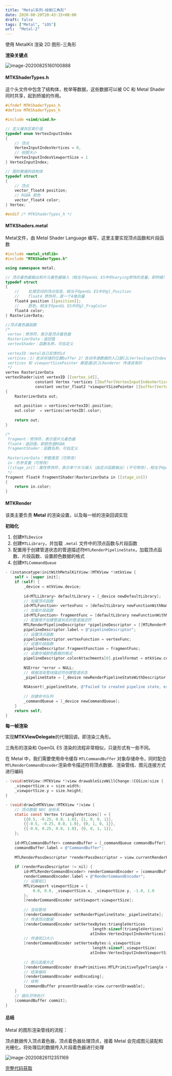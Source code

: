 ```yaml
---
title: "Metal系列-绘制三角形"
date: 2020-08-20T20:43:15+08:00
draft: false
tags: ["Metal", "iOS"]
url:  "Metal-2"
---
```


使用 MetalKit 渲染 2D 图形-三角形

**渲染关键点**

![image-20200825160100888](https://w-md.imzsy.design/image-20200825160100888.png)

#### MTKShaderTypes.h

这个头文件中包含了结构体，枚举等数据，这些数据可以被 OC 和 Metal Shader 同时共享，起到桥接的作用。

```objective-c
#ifndef MTKShaderTypes_h
#define MTKShaderTypes_h

#include <simd/simd.h>

// 定义缓存区索引值
typedef enum VertexInputIndex
{
    // 顶点
    VertexInputIndexVertices = 0,
    // 视图大小
  	VertexInputIndexViewportSize = 1
} VertexInputIndex;

// 图形数据的结构体
typedef struct
{
  	// 顶点
    vector_float4 position;
    // RGBA 颜色
  	vector_float4 color;
} Vertex;

#endif /* MTKShaderTypes_h */
```

#### MTKShaders.metal

Metal文件，由 Metal Shader Language 编写，这里主要实现顶点函数和片段函数

```c++
#include <metal_stdlib>
#include "MTKShaderTypes.h"

using namespace metal;

// 顶点着色器输出和片元着色器输入（相当于OpenGL ES中的varying修饰的变量，即桥接）
typedef struct
{
  	//    处理空间的顶点信息，相当于OpenGL ES中的gl_Position
  	//    float4 修饰符，是一个4维向量
    float4 position [[position]];
    //    颜色，相当于OpenGL ES中的gl_FragColor
    float4 color;
} RasterizerData;

//顶点着色器函数
/*
 vertex：修饰符，表示是顶点着色器
 RasterizerData：返回值
 vertexShader：函数名称，可自定义
 
 vertexID：metal自己反馈的id
 vertices：1）告诉存储的位置buffer 2）告诉传递数据的入口是CJLVertexInputIndexVertices
 vertices 和 viewportSizePointer 都是通过CJLRenderer 传递进来的
 */
vertex RasterizerData
vertexShader(uint vertexID [[vertex_id]],
             constant Vertex *vertices [[buffer(VertexInputIndexVertices)]],
             constant vector_float2 *viewportSizePointer [[buffer(VertexInputIndexViewportSize)]])
{
    RasterizerData out;
    
    out.position = vertices[vertexID].position;
    out.color  = vertices[vertexID].color;
    
    return out;
}

/*
 fragment：修饰符，表示是片元着色器
 float4：返回值，即颜色值RGBA
 fragmentShader：函数名称，可自定义
 
 RasterizerData：参数类型（可修改）
 in：形参变量（可修改）
 [[stage_in]]：属性修饰符，表示单个片元输入（由定点函数输出）(不可修改)，相当于OpenGL ES中的varying
 */
fragment float4 fragmentShader(RasterizerData in [[stage_in]])
{
    return in.color;
}
```

#### MTKRender

该类主要负责 **Metal** 的渲染设置，以及每一帧的渲染回调实现

**初始化**

1. 创建`MTLDevice`
2. 创建`MTLLibrary`，并加载 `.metal` 文件中的顶点函数与片段函数
3. 配置用于创建管道状态的管道描述符`MTLRenderPipelineState`，加载顶点函数、片段函数、设置颜色数据的格式
4. 创建`MTLCommandQueue`

```objective-c
- (instancetype)initWithMetalKitView:(MTKView *)mtkView {
    self = [super init];
    if (self) {
        _device = mtkView.device;
        
        id<MTLLibrary> defaultLibrary = [_device newDefaultLibrary];
        // 加载顶点函数
        id<MTLFunction> vertexFunc = [defaultLibrary newFunctionWithName:@"vertexShader"];
        // 加载片段函数
        id<MTLFunction> fragmentFunc = [defaultLibrary newFunctionWithName:@"fragmentShader"];
        // 配置用于创建管道状态的管道描述符
        MTLRenderPipelineDescriptor *pipelineDescriptor = [[MTLRenderPipelineDescriptor alloc] init];
        pipelineDescriptor.label = @"pipelineDescriptor";
        // 设置顶点函数
        pipelineDescriptor.vertexFunction = vertexFunc;
        // 设置片段函数
        pipelineDescriptor.fragmentFunction = fragmentFunc;
        // 设置存储颜色数据的格式
        pipelineDescriptor.colorAttachments[0].pixelFormat = mtkView.colorPixelFormat;
        
        NSError *error = NULL;
        // 根据渲染管线描述符创建管道状态
        _pipelineState = [_device newRenderPipelineStateWithDescriptor:pipelineDescriptor error:&error];
        
        NSAssert(_pipelineState, @"Failed to created pipeline state, error:%@", error);
        
        // 创建命令队列
        _commandQueue = [_device newCommandQueue];
    }
    return self;
}
```

**每一帧渲染**

实现**MTKViewDelegate**的代理回调，即渲染三角形。

三角形的渲染和 OpenGL ES 渲染的流程非常相似，只是形式有一些不同。

在 Metal 中，我们需要使用命令缓存 `MTLCommandBuffer` 对象存储命令，同时配合`MTLRenderCommandEncoder`渲染命令描述符将顶点数据、渲染管线、图元连接方式进行编码

```objective-c
- (void)mtkView:(MTKView *)view drawableSizeWillChange:(CGSize)size {
    _viewportSize.x = size.width;
    _viewportSize.y = size.height;
}

- (void)drawInMTKView:(MTKView *)view {
    // 顶点数据 NDC 坐标系
    static const Vertex triangleVertices[] = {
        {{0.5, -0.25, 0.0, 1.0}, {1, 0, 0, 1}},
        {{-0.5, -0.25, 0.0, 1.0}, {0, 1, 0, 1}},
        {{-0.0, 0.25, 0.0, 1.0}, {0, 0, 1, 1}},
    };
    
    id<MTLCommandBuffer> commandBuffer = [_commandQueue commandBuffer];
    commandBuffer.label = @"CommandBuffer";
    
    MTLRenderPassDescriptor *renderPassDescriptor = view.currentRenderPassDescriptor;
    
    if (renderPassDescriptor != nil) {
        id<MTLRenderCommandEncoder> renderCommandEncoder = [commandBuffer renderCommandEncoderWithDescriptor:renderPassDescriptor];
        renderCommandEncoder.label = @"RenderCommandEncoder";
        // 设置视口
        MTLViewport viewportSize = {
            0.0, 0.0, _viewportSize.x, _viewportSize.y, -1.0, 1.0
        };
        [renderCommandEncoder setViewport:viewportSize];
        
        // 渲染管线
        [renderCommandEncoder setRenderPipelineState:_pipelineState];
        // 传递顶点数据
        [renderCommandEncoder setVertexBytes:triangleVertices
                                      length:sizeof(triangleVertices)
                                     atIndex:VertexInputIndexVertices];
      	// 传递视口大小
        [renderCommandEncoder setVertexBytes:&_viewportSize
                                      length:sizeof(_viewportSize)
                                     atIndex:VertexInputIndexViewportSize];
        
        // 图元连接方式
        [renderCommandEncoder drawPrimitives:MTLPrimitiveTypeTriangle vertexStart:0 vertexCount:3];
        // 结束编码
        [renderCommandEncoder endEncoding];
        // 绘制
        [commandBuffer presentDrawable:view.currentDrawable];
    }
  	// 插队尽快执行
    [commandBuffer commit];
}
```

#### 总结

Metal 的图形渲染管线的流程：

顶点数据传入顶点着色器，顶点着色器处理顶点，接着 Metal 会完成图元装配和光栅化，将处理后的数据传入片段着色器进行处理

![image-20200826112351169](https://w-md.imzsy.design/image-20200826112351169.png)

[完整代码获取](https://github.com/dev-jw/learning-metal)